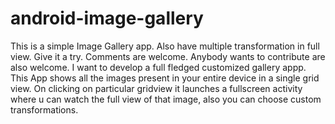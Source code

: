 # android-image-gallery
This is a simple Image Gallery app. Also have multiple transformation in full view. Give it a try. Comments are welcome. Anybody wants to contribute are also welcome. I want to develop a full fledged customized gallery appp.
This App shows all the images present in your entire device in a single grid view. On clicking on particular gridview it launches a fullscreen activity where u can watch the full view of that image, also you can choose custom transformations.

